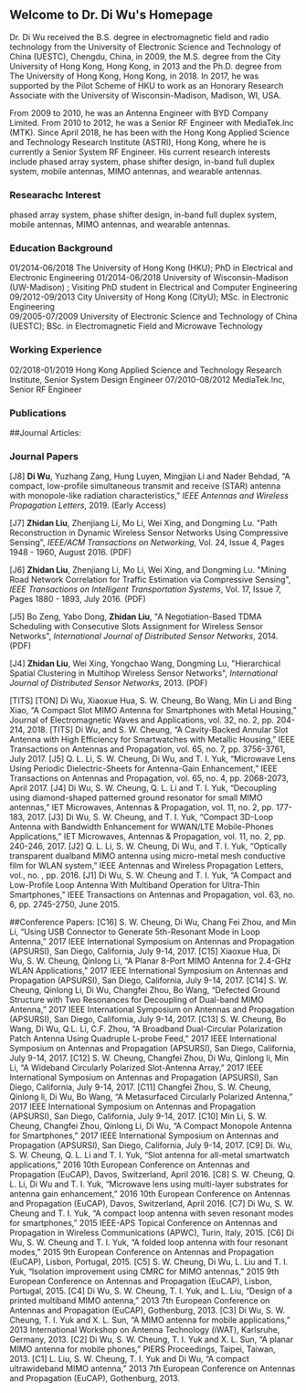 ## Welcome to Dr. Di Wu's Homepage

Dr. Di Wu received the B.S. degree in electromagnetic field and radio technology from the University of Electronic Science and Technology of China (UESTC), Chengdu, China, in 2009, the M.S. degree from the City University of Hong Kong, Hong Kong, in 2013 and the Ph.D. degree from The University of Hong Kong, Hong Kong, in 2018. In 2017, he was supported by the Pilot Scheme of HKU to work as an Honorary Research Associate with the University of Wisconsin-Madison, Madison, WI, USA. 

From 2009 to 2010, he was an Antenna Engineer with BYD Company Limited. From 2010 to 2012, he was a Senior RF Engineer with MediaTek.Inc (MTK). Since April 2018, he has been with the Hong Kong Applied Science and Technology Research Institute (ASTRI), Hong Kong, where he is currently a Senior System RF Engineer. His current research interests include phased array system, phase shifter design, in-band full duplex system, mobile antennas, MIMO antennas, and wearable antennas.

### Researachc Interest
phased array system, phase shifter design, in-band full duplex system, mobile antennas, MIMO antennas, and wearable antennas.

### Education Background
01/2014-06/2018  The University of Hong Kong (HKU);
                 PhD in Electrical and Electronic Engineering
01/2014-06/2018  University of Wisconsin-Madison (UW-Madison) ;
                 Visiting PhD student in Electrical and Computer Engineering               
09/2012-09/2013  City University of Hong Kong (CityU);
                 MSc. in Electronic Engineering                          	                                                   
09/2005-07/2009	 University of Electronic Science and Technology of China (UESTC);
	         BSc. in Electromagnetic Field and Microwave Technology

### Working Experience
02/2018-01/2019 Hong Kong Applied Science and Technology Research Institute, Senior System Design Engineer
07/2010-08/2012 MediaTek.Inc, Senior RF Engineer

### Publications
##Journal Articles:
### Journal Papers

[J8] **Di Wu**, Yuzhang Zang, Hung Luyen, Mingjian Li and Nader Behdad, “A compact, low-profile simultaneous transmit and receive (STAR) antenna with monopole-like radiation characteristics,” *IEEE Antennas and Wireless Propagation Letters*, 2019. (Early Access)

[J7] **Zhidan Liu**, Zhenjiang Li, Mo Li, Wei Xing, and Dongming Lu. "Path Reconstruction in Dynamic Wireless Sensor Networks Using Compressive Sensing", *IEEE/ACM Transactions on Networking*, Vol. 24, Issue 4, Pages 1948 - 1960, August 2016. (PDF)

[J6] **Zhidan Liu**, Zhenjiang Li, Mo Li, Wei Xing, and Dongming Lu. "Mining Road Network Correlation for Traffic Estimation via Compressive Sensing", *IEEE Transactions on Intelligent Transportation Systems*, Vol. 17, Issue 7, Pages 1880 - 1893, July 2016. (PDF)

[J5] Bo Zeng, Yabo Dong, **Zhidan Liu**, "A Negotiation-Based TDMA Scheduling with Consecutive Slots Assignment for Wireless Sensor Networks", *International Journal of Distributed Sensor Networks*, 2014. (PDF)

[J4] **Zhidan Liu**, Wei Xing, Yongchao Wang, Dongming Lu, "Hierarchical Spatial Clustering in Multihop Wireless Sensor Networks", *International Journal of Distributed Sensor Networks*, 2013. (PDF)


[TITS] 
[TON] Di Wu, Xiaoxue Hua, S. W. Cheung, Bo Wang, Min Li and Bing Xiao, “A Compact Slot MIMO Antenna for Smartphones with Metal Housing,” Journal of Electromagnetic Waves and Applications, vol. 32, no. 2, pp. 204-214, 2018.
[TITS] Di Wu, and S. W. Cheung, “A Cavity-Backed Annular Slot Antenna with High Efficiency for Smartwatches with Metallic Housing,” IEEE Transactions on Antennas and Propagation, vol. 65, no. 7, pp. 3756-3761, July 2017.
[J5] Q. L. Li, S. W. Cheung, Di Wu, and T. I. Yuk, “Microwave Lens Using Periodic Dielectric-Sheets for Antenna-Gain Enhancement,” IEEE Transactions on Antennas and Propagation, vol. 65, no. 4, pp. 2068-2073, April 2017.
[J4] Di Wu, S. W. Cheung, Q. L. Li and T. I. Yuk, “Decoupling using diamond-shaped patterned ground resonator for small MIMO antennas,” IET Microwaves, Antennas & Propagation, vol. 11, no. 2, pp. 177-183, 2017.
[J3] Di Wu, S. W. Cheung, and T. I. Yuk, “Compact 3D-Loop Antenna with Bandwidth Enhancement for WWAN/LTE Mobile-Phones Applications,” IET Microwaves, Antennas & Propagation, vol. 11, no. 2, pp. 240-246, 2017.
[J2] Q. L. Li, S. W. Cheung, Di Wu, and T. I. Yuk, “Optically transparent dualband MIMO antenna using micro-metal mesh conductive film for WLAN system,” IEEE Antennas and Wireless Propagation Letters, vol., no. , pp. 2016.
[J1] Di Wu, S. W. Cheung and T. I. Yuk, “A Compact and Low-Profile Loop Antenna With Multiband Operation for Ultra-Thin Smartphones,” IEEE Transactions on Antennas and Propagation, vol. 63, no. 6, pp. 2745-2750, June 2015.

##Conference Papers:
[C16] S. W. Cheung, Di Wu, Chang Fei Zhou, and Min Li, “Using USB Connector to Generate 5th-Resonant Mode in Loop Antenna,” 2017 IEEE International Symposium on Antennas and Propagation (APSURSI), San Diego, California, July 9-14, 2017.
[C15] Xiaoxue Hua, Di Wu, S. W. Cheung, Qinlong Li, “A Planar 8-Port MIMO Antenna for 2.4-GHz WLAN Applications,” 2017 IEEE International Symposium on Antennas and Propagation (APSURSI), San Diego, California, July 9-14, 2017.
[C14] S. W. Cheung, Qinlong Li, Di Wu, Changfei Zhou, Bo Wang, “Defected Ground Structure with Two Resonances for Decoupling of Dual-band MIMO Antenna,” 2017 IEEE International Symposium on Antennas and Propagation (APSURSI), San Diego, California, July 9-14, 2017.
[C13] S. W. Cheung, Bo Wang, Di Wu, Q.L. Li, C.F. Zhou, “A Broadband Dual-Circular Polarization Patch Antenna Using Quadruple L-probe Feed,” 2017 IEEE International Symposium on Antennas and Propagation (APSURSI), San Diego, California, July 9-14, 2017.
[C12] S. W. Cheung, Changfei Zhou, Di Wu, Qinlong li, Min Li, “A Wideband Circularly Polarized Slot-Antenna Array,” 2017 IEEE International Symposium on Antennas and Propagation (APSURSI), San Diego, California, July 9-14, 2017.
[C11] Changfei Zhou, S. W. Cheung, Qinlong li, Di Wu, Bo Wang, “A Metasurfaced Circularly Polarized Antenna,” 2017 IEEE International Symposium on Antennas and Propagation (APSURSI), San Diego, California, July 9-14, 2017.
[C10] Min Li, S. W. Cheung, Changfei Zhou, Qinlong Li, Di Wu, “A Compact Monopole Antenna for Smartphones,” 2017 IEEE International Symposium on Antennas and Propagation (APSURSI), San Diego, California, July 9-14, 2017.
[C9] Di. Wu, S. W. Cheung, Q. L. Li and T. I. Yuk, “Slot antenna for all-metal smartwatch applications,” 2016 10th European Conference on Antennas and Propagation (EuCAP), Davos, Switzerland, April 2016.
[C8] S. W. Cheung, Q. L. Li, Di Wu and T. I. Yuk, “Microwave lens using multi-layer substrates for antenna gain enhancement,” 2016 10th European Conference on Antennas and Propagation (EuCAP), Davos, Switzerland, April 2016.
[C7] Di Wu, S. W. Cheung and T. I. Yuk, “A compact loop antenna with seven resonant modes for smartphones,” 2015 IEEE-APS Topical Conference on Antennas and Propagation in Wireless Communications (APWC), Turin, Italy, 2015.
[C6] Di Wu, S. W. Cheung and T. I. Yuk, “A folded loop antenna with four resonant modes,” 2015 9th European Conference on Antennas and Propagation (EuCAP), Lisbon, Portugal, 2015.
[C5] S. W. Cheung, Di Wu, L. Liu and T. I. Yuk, “Isolation improvement using CMRC for MIMO antennas,” 2015 9th European Conference on Antennas and Propagation (EuCAP), Lisbon, Portugal, 2015.
[C4] Di Wu, S. W. Cheung, T. I. Yuk, and L. Liu, “Design of a printed multiband MIMO antenna,” 2013 7th European Conference on Antennas and Propagation (EuCAP), Gothenburg, 2013.
[C3] Di Wu, S. W. Cheung, T. I. Yuk and X. L. Sun, “A MIMO antenna for mobile applications,” 2013 International Workshop on Antenna Technology (iWAT), Karlsruhe, Germany, 2013.
[C2] Di Wu, S. W. Cheung, T. I. Yuk and X. L. Sun, “A planar MIMO antenna for mobile phones,” PIERS Proceedings, Taipei, Taiwan, 2013.
[C1] L. Liu, S. W. Cheung, T. I. Yuk and Di Wu, “A compact ultrawideband MIMO antenna,” 2013 7th European Conference on Antennas and Propagation (EuCAP), Gothenburg, 2013.

